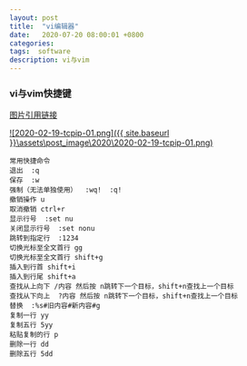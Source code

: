 ```yaml
---
layout: post
title:  "vi编辑器"
date:   2020-07-20 08:00:01 +0800
categories:
tags:  software
description: vi与vim
---
```


### vi与vim快捷键

[图片引用链接](https://www.runoob.com/linux/linux-vim.html)

[![2020-02-19-tcpip-01.png]({{ site.baseurl }}\assets\post_image\2020\2020-02-19-tcpip-01.png)](https://qfdmx.github.io/assets/post_image/2020/2020-02-19-tcpip-01.png)

    常用快捷命令
    退出  :q
    保存  :w
    强制（无法单独使用）  :wq!  :q!
    撤销操作 u
    取消撤销 ctrl+r
    显示行号  :set nu
    关闭显示行号  :set nonu
    跳转到指定行  :1234
    切换光标至全文首行 gg
    切换光标至全文首行 shift+g
    插入到行首 shift+i
    插入到行尾 shift+a
    查找从上向下 /内容 然后按 n跳转下一个目标，shift+n查找上一个目标
    查找从下向上  ?内容 然后按 n跳转下一个目标，shift+n查找上一个目标
    替换  :%s#旧内容#新内容#g
    复制一行 yy
    复制五行 5yy
    粘贴复制的行 p
    删除一行 dd
    删除五行 5dd
